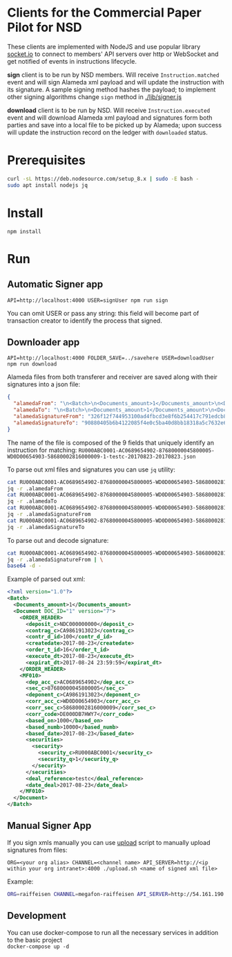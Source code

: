 
# Clients for the Commercial Paper Pilot for NSD

These clients are implemented with NodeJS and use popular library [socket.io](https://socket.io/) to connect
to members' API servers over http or WebSocket and get notified of events in instructions lifecycle.

**sign** client is to be run by NSD members. Will receive `Instruction.matched` event and will sign Alameda xml payload 
and will update the instruction with its signature.
A sample signing method hashes the payload; to implement other signing algorithms 
change `sign` method in [./lib/signer.js](./lib/signer.js) 

**download** client is to be run by NSD. Will receive `Instruction.executed` event and will download Alameda xml payload
and signatures form both parties and save into a local file to be picked up by Alameda; upon success 
will update the instruction record on the ledger with `downloaded` status.

Prerequisites
==========

```bash
curl -sL https://deb.nodesource.com/setup_8.x | sudo -E bash -
sudo apt install nodejs jq
```

Install
==========

`npm install`

Run
===

Automatic Signer app
-----------
`API=http://localhost:4000 USER=signUser npm run sign`

You can omit USER or pass any string: this field will become part of transaction creator to identify the process that signed. 

Downloader app
-------------- 
`API=http://localhost:4000 FOLDER_SAVE=../savehere USER=downloadUser npm run download`

Alameda files from both transferer and receiver are saved along with their signatures into a json file:

```json
{
  "alamedaFrom": "\n<Batch>\n<Documents_amount>1</Documents_amount>\n<Document DOC_ID=\"1\" version=\"7\">\n<ORDER_HEADER>\n<deposit_c>NDC000000000</deposit_c>\n<contrag_c>CA9861913023</contrag_c>\n<contr_d_id>100</contr_d_id>\n<createdate>2017-08-23</createdate>\n<order_t_id>16</order_t_id>\n<execute_dt>2017-08-23</execute_dt>\n<expirat_dt>2017-08-24 23:59:59</expirat_dt>\n</ORDER_HEADER>\n<MF010>\n<dep_acc_c>AC0689654902</dep_acc_c>\n<sec_c>87680000045800005</sec_c>\n<deponent_c>CA9861913023</deponent_c>\n<corr_acc_c>WD0D00654903</corr_acc_c>\n<corr_sec_c>58680002816000009</corr_sec_c>\n<corr_code>DE000DB7HWY7</corr_code>\n<based_on>1000</based_on>\n<based_numb>10000</based_numb>\n<based_date>2017-08-23</based_date>\n<securities><security>\n<security_c>RU000ABC0001</security_c>\n<security_q>1</security_q>\n</security>\n</securities>\n<deal_reference>testc</deal_reference>\n<date_deal>2017-08-23</date_deal>\n</MF010>\n</Document>\n</Batch>\n",
  "alamedaTo": "\n<Batch>\n<Documents_amount>1</Documents_amount>\n<Document DOC_ID=\"1\" version=\"7\">\n<ORDER_HEADER>\n<deposit_c>NDC000000000</deposit_c>\n<contrag_c>DE000DB7HWY7</contrag_c>\n<contr_d_id>200</contr_d_id>\n<createdate>2017-08-23</createdate>\n<order_t_id>16/1</order_t_id>\n<execute_dt>2017-08-23</execute_dt>\n<expirat_dt>2017-08-24 23:59:59</expirat_dt>\n</ORDER_HEADER>\n<MF010>\n<dep_acc_c>AC0689654902</dep_acc_c>\n<sec_c>87680000045800005</sec_c>\n<deponent_c>CA9861913023</deponent_c>\n<corr_acc_c>WD0D00654903</corr_acc_c>\n<corr_sec_c>58680002816000009</corr_sec_c>\n<corr_code>DE000DB7HWY7</corr_code>\n<based_on>2000</based_on>\n<based_numb>20000</based_numb>\n<based_date>2017-08-22</based_date>\n<securities><security>\n<security_c>RU000ABC0001</security_c>\n<security_q>1</security_q>\n</security>\n</securities>\n<deal_reference>testc</deal_reference>\n<date_deal>2017-08-23</date_deal>\n</MF010>\n</Document>\n</Batch>\n",
  "alamedaSignatureFrom": "326f12f744953100ad4fbcd3e8f6b254417c791edcb8d6b37b0f47dba60145e1",
  "alamedaSignatureTo": "90880405b6b4122085f4e0c5ba40d8bb18318a5c7632e683d56d2bfd5493cabb"
}
```

The name of the file is composed of the 9 fields that uniquely identify an instruction for matching:
`RU000ABC0001-AC0689654902-87680000045800005-WD0D00654903-58680002816000009-1-testc-20170823-20170823.json`

To parse out xml files and signatures you can use `jq` utility:

```bash
cat RU000ABC0001-AC0689654902-87680000045800005-WD0D00654903-58680002816000009-1-testc-20170823-20170823.json | \
jq -r .alamedaFrom
cat RU000ABC0001-AC0689654902-87680000045800005-WD0D00654903-58680002816000009-1-testc-20170823-20170823.json | \
jq -r .alamedaTo
cat RU000ABC0001-AC0689654902-87680000045800005-WD0D00654903-58680002816000009-1-testc-20170823-20170823.json | \
jq -r .alamedaSignatureFrom
cat RU000ABC0001-AC0689654902-87680000045800005-WD0D00654903-58680002816000009-1-testc-20170823-20170823.json | \
jq -r .alamedaSignatureTo
``` 

To parse out and decode signature:

```bash
cat RU000ABC0001-AC0689654902-87680000045800005-WD0D00654903-58680002816000009-1-testc-20170823-20170823.json | \
jq -r .alamedaSignatureFrom | \
base64 -d -
```

Example of parsed out xml:

```xml
<?xml version="1.0"?>
<Batch>
  <Documents_amount>1</Documents_amount>
  <Document DOC_ID="1" version="7">
    <ORDER_HEADER>
      <deposit_c>NDC000000000</deposit_c>
      <contrag_c>CA9861913023</contrag_c>
      <contr_d_id>100</contr_d_id>
      <createdate>2017-08-23</createdate>
      <order_t_id>16</order_t_id>
      <execute_dt>2017-08-23</execute_dt>
      <expirat_dt>2017-08-24 23:59:59</expirat_dt>
    </ORDER_HEADER>
    <MF010>
      <dep_acc_c>AC0689654902</dep_acc_c>
      <sec_c>87680000045800005</sec_c>
      <deponent_c>CA9861913023</deponent_c>
      <corr_acc_c>WD0D00654903</corr_acc_c>
      <corr_sec_c>58680002816000009</corr_sec_c>
      <corr_code>DE000DB7HWY7</corr_code>
      <based_on>1000</based_on>
      <based_numb>10000</based_numb>
      <based_date>2017-08-23</based_date>
      <securities>
        <security>
          <security_c>RU000ABC0001</security_c>
          <security_q>1</security_q>
        </security>
      </securities>
      <deal_reference>testc</deal_reference>
      <date_deal>2017-08-23</date_deal>
    </MF010>
  </Document>
</Batch>
```

Manual Signer App
-----------

If you sign xmls manually you can use [upload](./upload.sh) script to manually upload signatures from files:

```
ORG=<your org alias> CHANNEL=<channel name> API_SERVER=http://<ip within your org intranet>:4000 ./upload.sh <name of signed xml file> 
```

Example:

```bash
ORG=raiffeisen CHANNEL=megafon-raiffeisen API_SERVER=http://54.161.190.237:4000 ./upload.sh sample-signed.xml 
```

Development
-----------

You can use docker-compose to run all the necessary services in addition to the basic project  
`docker-compose up -d`  

